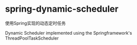 # spring-dynamic-scheduler

使用Spring实现的动态定时任务

Dynamic Scheduler implemented using the Springframework's ThreadPoolTaskScheduler
